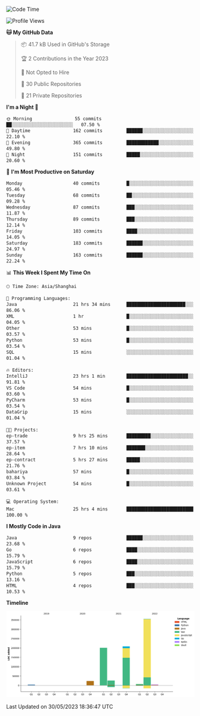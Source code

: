 <!--START_SECTION:waka-->
![Code Time](http://img.shields.io/badge/Code%20Time-1%2C836%20hrs%2050%20mins-blue)

![Profile Views](http://img.shields.io/badge/Profile%20Views-0-blue)

**🐱 My GitHub Data** 

> 📦 41.7 kB Used in GitHub's Storage 
 > 
> 🏆 2 Contributions in the Year 2023
 > 
> 🚫 Not Opted to Hire
 > 
> 📜 30 Public Repositories 
 > 
> 🔑 21 Private Repositories 
 > 
**I'm a Night 🦉** 

```text
🌞 Morning                55 commits          ██░░░░░░░░░░░░░░░░░░░░░░░   07.50 % 
🌆 Daytime                162 commits         ██████░░░░░░░░░░░░░░░░░░░   22.10 % 
🌃 Evening                365 commits         ████████████░░░░░░░░░░░░░   49.80 % 
🌙 Night                  151 commits         █████░░░░░░░░░░░░░░░░░░░░   20.60 % 
```
📅 **I'm Most Productive on Saturday** 

```text
Monday                   40 commits          █░░░░░░░░░░░░░░░░░░░░░░░░   05.46 % 
Tuesday                  68 commits          ██░░░░░░░░░░░░░░░░░░░░░░░   09.28 % 
Wednesday                87 commits          ███░░░░░░░░░░░░░░░░░░░░░░   11.87 % 
Thursday                 89 commits          ███░░░░░░░░░░░░░░░░░░░░░░   12.14 % 
Friday                   103 commits         ████░░░░░░░░░░░░░░░░░░░░░   14.05 % 
Saturday                 183 commits         ██████░░░░░░░░░░░░░░░░░░░   24.97 % 
Sunday                   163 commits         ██████░░░░░░░░░░░░░░░░░░░   22.24 % 
```


📊 **This Week I Spent My Time On** 

```text
🕑︎ Time Zone: Asia/Shanghai

💬 Programming Languages: 
Java                     21 hrs 34 mins      ██████████████████████░░░   86.06 % 
XML                      1 hr                █░░░░░░░░░░░░░░░░░░░░░░░░   04.05 % 
Other                    53 mins             █░░░░░░░░░░░░░░░░░░░░░░░░   03.57 % 
Python                   53 mins             █░░░░░░░░░░░░░░░░░░░░░░░░   03.54 % 
SQL                      15 mins             ░░░░░░░░░░░░░░░░░░░░░░░░░   01.04 % 

🔥 Editors: 
IntelliJ                 23 hrs 1 min        ███████████████████████░░   91.81 % 
VS Code                  54 mins             █░░░░░░░░░░░░░░░░░░░░░░░░   03.60 % 
PyCharm                  53 mins             █░░░░░░░░░░░░░░░░░░░░░░░░   03.54 % 
DataGrip                 15 mins             ░░░░░░░░░░░░░░░░░░░░░░░░░   01.04 % 

🐱‍💻 Projects: 
ep-trade                 9 hrs 25 mins       █████████░░░░░░░░░░░░░░░░   37.57 % 
ep-item                  7 hrs 10 mins       ███████░░░░░░░░░░░░░░░░░░   28.64 % 
ep-contract              5 hrs 27 mins       █████░░░░░░░░░░░░░░░░░░░░   21.76 % 
bahariya                 57 mins             █░░░░░░░░░░░░░░░░░░░░░░░░   03.84 % 
Unknown Project          54 mins             █░░░░░░░░░░░░░░░░░░░░░░░░   03.61 % 

💻 Operating System: 
Mac                      25 hrs 4 mins       █████████████████████████   100.00 % 
```

**I Mostly Code in Java** 

```text
Java                     9 repos             ██████░░░░░░░░░░░░░░░░░░░   23.68 % 
Go                       6 repos             ████░░░░░░░░░░░░░░░░░░░░░   15.79 % 
JavaScript               6 repos             ████░░░░░░░░░░░░░░░░░░░░░   15.79 % 
Python                   5 repos             ███░░░░░░░░░░░░░░░░░░░░░░   13.16 % 
HTML                     4 repos             ███░░░░░░░░░░░░░░░░░░░░░░   10.53 % 
```



**Timeline**

![Lines of Code chart](https://raw.githubusercontent.com/youtiaoguagua/youtiaoguagua/master/assets/bar_graph.png)


 Last Updated on 30/05/2023 18:36:47 UTC
<!--END_SECTION:waka-->